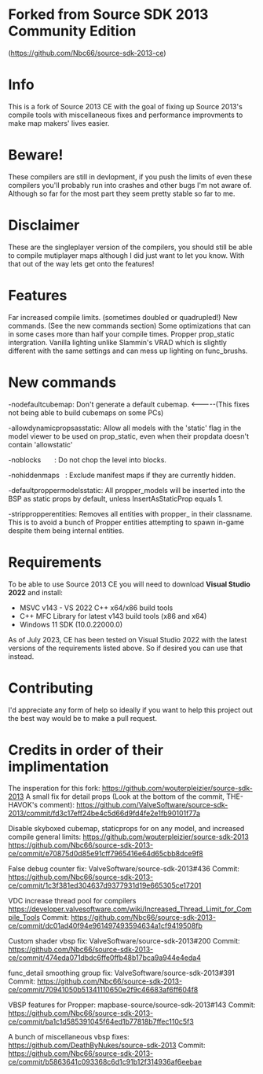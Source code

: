 # Forked from Source SDK 2013 Community Edition
(https://github.com/Nbc66/source-sdk-2013-ce)

# Info
This is a fork of Source 2013 CE with the goal of fixing up Source 2013's compile tools with miscellaneous fixes and performance improvments to make map makers' lives easier.

# Beware!
These compilers are still in devlopment, if you push the limits of even these compilers you'll probably run into crashes and other bugs I'm not aware of.
Although so far for the most part they seem pretty stable so far to me.

# Disclaimer
These are the singleplayer version of the compilers, you should still be able to compile mutiplayer maps although I did just want to let you know.
With that out of the way lets get onto the features!

# Features
Far increased compile limits. (sometimes doubled or quadrupled!)
New commands. (See the new commands section)
Some optimizations that can in some cases more than half your compile times.
Propper prop_static intergration.
Vanilla lighting unlike Slammin's VRAD which is slightly different with the same settings and can mess up lighting on func_brushs.

# New commands
-nodefaultcubemap: Don't generate a default cubemap. <-----(This fixes not being able to build cubemaps on some PCs)

-allowdynamicpropsasstatic: Allow all models with the 'static' flag in the model viewer to be used on prop_static, even when their propdata doesn't contain 'allowstatic'

-noblocks       : Do not chop the level into blocks.

-nohiddenmaps   : Exclude manifest maps if they are currently hidden.

-defaultproppermodelsstatic: All propper_models will be inserted into the BSP
as static props by default, unless InsertAsStaticProp equals 1.

-strippropperentities: Removes all entities with propper_ in their classname.
This is to avoid a bunch of Propper entities attempting to spawn in-game despite them being internal entities.

# Requirements
To be able to use Source 2013 CE you will need to download **Visual Studio 2022** and install:
* MSVC v143 - VS 2022 C++ x64/x86 build tools
* C++ MFC Library for latest v143 build tools (x86 and x64)
* Windows 11 SDK (10.0.22000.0)

As of July 2023, CE has been tested on Visual Studio 2022 with the latest versions of the requirements listed above. So if desired you can use that instead.

# Contributing
I'd appreciate any form of help so ideally if you want to help this project out the best way would be to make a pull request.

# Credits in order of their implimentation
The insperation for this fork: https://github.com/wouterpleizier/source-sdk-2013
A small fix for detail props (Look at the bottom of the commit, THE-HAVOK's comment): https://github.com/ValveSoftware/source-sdk-2013/commit/fd3c17eff24be4c5d66d9fd4fe2e1fb90101f77a

Disable skyboxed cubemap, staticprops for on any model, and increased compile general limits: https://github.com/wouterpleizier/source-sdk-2013
https://github.com/Nbc66/source-sdk-2013-ce/commit/e70875d0d85e91cff7965416e64d65cbb8dce9f8

False debug counter fix: ValveSoftware/source-sdk-2013#436
Commit: https://github.com/Nbc66/source-sdk-2013-ce/commit/1c3f381ed304637d9377931d19e665305ce17201

VDC increase thread pool for compilers https://developer.valvesoftware.com/wiki/Increased_Thread_Limit_for_Compile_Tools
Commit: https://github.com/Nbc66/source-sdk-2013-ce/commit/dc01ad40f94e961497493594634a1cf9419508fb

Custom shader vbsp fix: ValveSoftware/source-sdk-2013#200
Commit: https://github.com/Nbc66/source-sdk-2013-ce/commit/474eda071dbdc6ffe0ffb48b17bca9a944e4eda4

func_detail smoothing group fix: ValveSoftware/source-sdk-2013#391
Commit: https://github.com/Nbc66/source-sdk-2013-ce/commit/70941050b51341110650e2f9c46683af6ff604f8

VBSP features for Propper: mapbase-source/source-sdk-2013#143
Commit: https://github.com/Nbc66/source-sdk-2013-ce/commit/ba1c1d585391045f64ed1b77818b7ffec110c5f3

A bunch of miscellaneous vbsp fixes: https://github.com/DeathByNukes/source-sdk-2013
Commit: https://github.com/Nbc66/source-sdk-2013-ce/commit/b5863641c093368c6d1c91b12f314936af6eebae